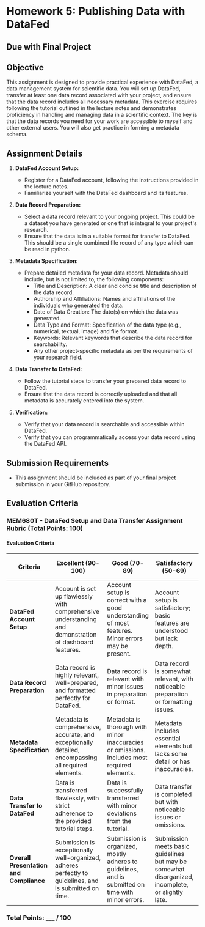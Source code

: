 # Homework 5: Publishing Data with DataFed

## Due with Final Project

## Objective

This assignment is designed to provide practical experience with DataFed, a data management system for scientific data. You will set up DataFed, transfer at least one data record associated with your project, and ensure that the data record includes all necessary metadata. This exercise requires following the tutorial outlined in the lecture notes and demonstrates proficiency in handling and managing data in a scientific context. The key is that the data records you need for your work are accessible to myself and other external users. You will also get practice in forming a metadata schema.

## Assignment Details

1. **DataFed Account Setup:**
   - Register for a DataFed account, following the instructions provided in the lecture notes.
   - Familiarize yourself with the DataFed dashboard and its features.

2. **Data Record Preparation:**
   - Select a data record relevant to your ongoing project. This could be a dataset you have generated or one that is integral to your project's research.
   - Ensure that the data is in a suitable format for transfer to DataFed. This should be a single combined file record of any type which can be read in python. 

3. **Metadata Specification:**
   - Prepare detailed metadata for your data record. Metadata should include, but is not limited to, the following components:
     - Title and Description: A clear and concise title and description of the data record.
     - Authorship and Affiliations: Names and affiliations of the individuals who generated the data.
     - Date of Data Creation: The date(s) on which the data was generated.
     - Data Type and Format: Specification of the data type (e.g., numerical, textual, image) and file format.
     - Keywords: Relevant keywords that describe the data record for searchability.
     - Any other project-specific metadata as per the requirements of your research field.

4. **Data Transfer to DataFed:**
   - Follow the tutorial steps to transfer your prepared data record to DataFed.
   - Ensure that the data record is correctly uploaded and that all metadata is accurately entered into the system.

5. **Verification:**
   - Verify that your data record is searchable and accessible within DataFed.
   - Verify that you can programmatically access your data record using the DataFed API.


## Submission Requirements

- This assignment should be included as part of your final project submission in your GitHub repository.

## Evaluation Criteria

### MEM680T - DataFed Setup and Data Transfer Assignment Rubric (Total Points: 100)

#### Evaluation Criteria

| Criteria | Excellent (90-100) | Good (70-89) | Satisfactory (50-69) | Needs Improvement (30-49) | Not Attempted (0-29) |
|----------|--------------------|--------------|----------------------|---------------------------|----------------------|
| **DataFed Account Setup** | Account is set up flawlessly with comprehensive understanding and demonstration of dashboard features. | Account setup is correct with a good understanding of most features. Minor errors may be present. | Account setup is satisfactory; basic features are understood but lack depth. | Account setup is incomplete or shows minimal understanding of the dashboard. | No evidence of account setup. |
| **Data Record Preparation** | Data record is highly relevant, well-prepared, and formatted perfectly for DataFed. | Data record is relevant with minor issues in preparation or format. | Data record is somewhat relevant, with noticeable preparation or formatting issues. | Data record is irrelevant, poorly prepared, or incorrectly formatted. | No data record is prepared or selected. |
| **Metadata Specification** | Metadata is comprehensive, accurate, and exceptionally detailed, encompassing all required elements. | Metadata is thorough with minor inaccuracies or omissions. Includes most required elements. | Metadata includes essential elements but lacks some detail or has inaccuracies. | Metadata is incomplete, largely inaccurate, or poorly detailed. | No metadata provided or is severely lacking. |
| **Data Transfer to DataFed** | Data is transferred flawlessly, with strict adherence to the provided tutorial steps. | Data is successfully transferred with minor deviations from the tutorial. | Data transfer is completed but with noticeable issues or omissions. | Data transfer is incomplete, significantly incorrect, or poorly executed. | Data transfer not attempted or completely incorrect. |
| **Overall Presentation and Compliance** | Submission is exceptionally well-organized, adheres perfectly to guidelines, and is submitted on time. | Submission is organized, mostly adheres to guidelines, and is submitted on time with minor errors. | Submission meets basic guidelines but may be somewhat disorganized, incomplete, or slightly late. | Submission is disorganized, missing several elements, or significantly late. | No submission, fails to meet minimum requirements, or is extremely late. |

### Total Points: ___ / 100


